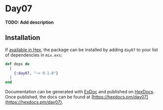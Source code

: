 # Day07

**TODO: Add description**

## Installation

If [available in Hex](https://hex.pm/docs/publish), the package can be installed
by adding `day07` to your list of dependencies in `mix.exs`:

```elixir
def deps do
  [
    {:day07, "~> 0.1.0"}
  ]
end
```

Documentation can be generated with [ExDoc](https://github.com/elixir-lang/ex_doc)
and published on [HexDocs](https://hexdocs.pm). Once published, the docs can
be found at [https://hexdocs.pm/day07](https://hexdocs.pm/day07).

